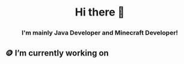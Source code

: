 # <p align="center">Hi there 👋</p>
### <p align="center">I'm mainly Java Developer and Minecraft Developer!</p>

## 🪙 I’m currently working on
